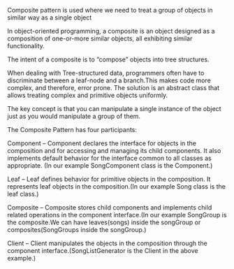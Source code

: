 Composite pattern is used where we need to treat a group of objects in similar way as a single object

In object-oriented programming, a composite is an object designed as a composition of one-or-more similar objects, all exhibiting similar functionality. 

The intent of a composite is to “compose” objects into tree structures.

When dealing with Tree-structured data, programmers often have to discriminate between a leaf-node and a branch.This makes code more complex, and therefore, error prone. The solution is an abstract class that allows treating complex and primitive objects uniformly.

The key concept is that you can manipulate a single instance of the object just as you would manipulate a group of them.

The Composite Pattern has four participants:

Component – Component declares the interface for objects in the composition and for accessing and managing its child components. It also implements default behavior for the interface common to all classes as appropriate.
(In our example SongComponent class is the Component.)

Leaf – Leaf defines behavior for primitive objects in the composition. It represents leaf objects in the composition.(In our example Song class is the leaf class.)

Composite – Composite stores child components and implements child related operations in the component interface.(In our example SongGroup is the composite.We can have leaves(songs) inside the songGroup or composites(SongGroups inside the songGroup.)

Client – Client manipulates the objects in the composition through the component interface.(SongListGenerator is the Client in the above example.)
